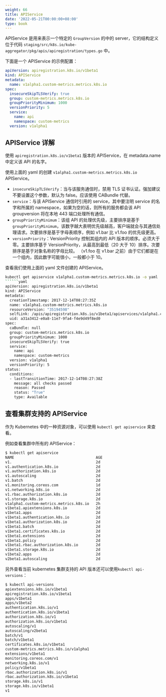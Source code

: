 ```yaml
---
weight: 66
title: APIService
date: '2022-05-21T00:00:00+08:00'
type: book
---
```


APIService 是用来表示一个特定的 `GroupVersion` 的中的 server，它的结构定义位于代码 `staging/src/k8s.io/kube-aggregator/pkg/apis/apiregistration/types.go` 中。

下面是一个 APIService 的示例配置：

```yaml
apiVersion: apiregistration.k8s.io/v1beta1
kind: APIService
metadata:
  name: v1alpha1.custom-metrics.metrics.k8s.io
spec:
  insecureSkipTLSVerify: true
  group: custom-metrics.metrics.k8s.io
  groupPriorityMinimum: 1000
  versionPriority: 5
  service:
    name: api
    namespace: custom-metrics
  version: v1alpha1
```

## APIService 详解

使用 `apiregistration.k8s.io/v1beta1` 版本的 APIService，在 metadata.name 中定义该 API 的名字。

使用上面的 yaml 的创建 `v1alpha1.custom-metrics.metrics.k8s.io` APIService。

- `insecureSkipTLSVerify`：当与该服务通信时，禁用 TLS 证书认证。强加建议不要设置这个参数，默认为 false。应该使用 CABundle 代替。
- `service`：与该 APIService 通信时引用的 service，其中要注明 service 的名字和所属的 namespace，如果为空的话，则所有的服务都会该 API groupversion 将在本地 443 端口处理所有通信。
- `groupPriorityMinimum`：该组 API 的处理优先级，主要排序是基于 `groupPriorityMinimum`，该数字越大表明优先级越高，客户端就会与其通信处理请求。次要排序是基于字母表顺序，例如 v1.bar 比 v1.foo 的优先级更高。
- `versionPriority`：VersionPriority 控制其组内的 API 版本的顺序。必须大于零。主要排序基于 VersionPriority，从最高到最低（20 大于 10）排序。次要排序是基于对象名称的字母比较。 （v1.foo 在 v1.bar 之前）由于它们都是在一个组内，因此数字可能很小，一般都小于 10。

查看我们使用上面的 yaml 文件创建的 APIService。

```bash
kubectl get apiservice v1alpha1.custom-metrics.metrics.k8s.io -o yaml
​``````yaml
apiVersion: apiregistration.k8s.io/v1beta1
kind: APIService
metadata:
  creationTimestamp: 2017-12-14T08:27:35Z
  name: v1alpha1.custom-metrics.metrics.k8s.io
  resourceVersion: "35194598"
  selfLink: /apis/apiregistration.k8s.io/v1beta1/apiservices/v1alpha1.custom-metrics.metrics.k8s.io
  uid: a31a3412-e0a8-11e7-9fa4-f4e9d49f8ed0
spec:
  caBundle: null
  group: custom-metrics.metrics.k8s.io
  groupPriorityMinimum: 1000
  insecureSkipTLSVerify: true
  service:
    name: api
    namespace: custom-metrics
  version: v1alpha1
  versionPriority: 5
status:
  conditions:
  - lastTransitionTime: 2017-12-14T08:27:38Z
    message: all checks passed
    reason: Passed
    status: "True"
    type: Available
```

## 查看集群支持的 APIService

作为 Kubernetes 中的一种资源对象，可以使用 `kubectl get apiservice` 来查看。

例如查看集群中所有的 APIService：

```bash
$ kubectl get apiservice
NAME                                     AGE
v1.                                      2d
v1.authentication.k8s.io                 2d
v1.authorization.k8s.io                  2d
v1.autoscaling                           2d
v1.batch                                 2d
v1.monitoring.coreos.com                 1d
v1.networking.k8s.io                     2d
v1.rbac.authorization.k8s.io             2d
v1.storage.k8s.io                        2d
v1alpha1.custom-metrics.metrics.k8s.io   2h
v1beta1.apiextensions.k8s.io             2d
v1beta1.apps                             2d
v1beta1.authentication.k8s.io            2d
v1beta1.authorization.k8s.io             2d
v1beta1.batch                            2d
v1beta1.certificates.k8s.io              2d
v1beta1.extensions                       2d
v1beta1.policy                           2d
v1beta1.rbac.authorization.k8s.io        2d
v1beta1.storage.k8s.io                   2d
v1beta2.apps                             2d
v2beta1.autoscaling                      2d
```

另外查看当前 kubernetes 集群支持的 API 版本还可以使用`kubectl api-versions`：

```bash
$ kubectl api-versions
apiextensions.k8s.io/v1beta1
apiregistration.k8s.io/v1beta1
apps/v1beta1
apps/v1beta2
authentication.k8s.io/v1
authentication.k8s.io/v1beta1
authorization.k8s.io/v1
authorization.k8s.io/v1beta1
autoscaling/v1
autoscaling/v2beta1
batch/v1
batch/v1beta1
certificates.k8s.io/v1beta1
custom-metrics.metrics.k8s.io/v1alpha1
extensions/v1beta1
monitoring.coreos.com/v1
networking.k8s.io/v1
policy/v1beta1
rbac.authorization.k8s.io/v1
rbac.authorization.k8s.io/v1beta1
storage.k8s.io/v1
storage.k8s.io/v1beta1
v1
```
